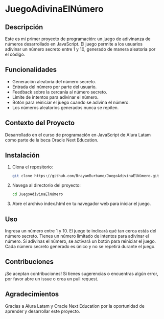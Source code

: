 # JuegoAdivinaElNúmero

## Descripción

Este es mi primer proyecto de programación: un juego de adivinanza de números desarrollado en JavaScript. El juego permite a los usuarios adivinar un número secreto entre 1 y 10, generado de manera aleatoria por el código. 

## Funcionalidades

- Generación aleatoria del número secreto.
- Entrada del número por parte del usuario.
- Feedback sobre la cercanía al número secreto.
- Límite de intentos para adivinar el número.
- Botón para reiniciar el juego cuando se adivina el número.
- Los números aleatorios generados nunca se repiten.

## Contexto del Proyecto

Desarrollado en el curso de programación en JavaScript de Alura Latam como parte de la beca Oracle Next Education.

## Instalación

1. Clona el repositorio:
   ```sh
   git clone https://github.com/BrayanBurbano/JuegoAdivinaElNúmero.git
2. Navega al directorio del proyecto:
   ```sh
   cd JuegoAdivinaElNúmero
3. Abre el archivo index.html en tu navegador web para iniciar el juego.

## Uso
Ingresa un número entre 1 y 10.
El juego te indicará qué tan cerca estás del número secreto.
Tienes un número limitado de intentos para adivinar el número.
Si adivinas el número, se activará un botón para reiniciar el juego.
Cada número secreto generado es único y no se repetirá durante el juego.

## Contribuciones
¡Se aceptan contribuciones! Si tienes sugerencias o encuentras algún error, por favor abre un issue o crea un pull request.

## Agradecimientos
Gracias a Alura Latam y Oracle Next Education por la oportunidad de aprender y desarrollar este proyecto.

